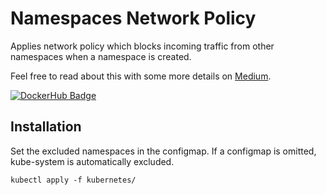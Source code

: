 # Namespaces Network Policy
Applies network policy which blocks incoming traffic from other namespaces when a namespace is created.

Feel free to read about this with some more details on [Medium](https://medium.com/axons/essential-kubernetes-tools-94503209d1cb).

[![DockerHub Badge](https://dockeri.co/image/bouwe/namespaces-network-policy)](https://hub.docker.com/r/bouwe/namespaces-network-policy)

## Installation
Set the excluded namespaces in the configmap. If a configmap is omitted, kube-system is automatically excluded.

```
kubectl apply -f kubernetes/
```

